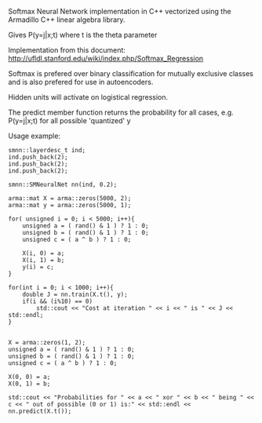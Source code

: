 Softmax Neural Network implementation in C++ vectorized using the Armadillo C++ linear algebra library.

Gives P(y=j|x;t) where t is the theta parameter

Implementation from this document:
http://ufldl.stanford.edu/wiki/index.php/Softmax_Regression

Softmax is prefered over binary classification for mutually exclusive classes and is also prefered for use in autoencoders.

Hidden units will activate on logistical regression.

The predict member function returns the probability for all cases, e.g. P(y=j|x;t) for all possible 'quantized' y



Usage example:


    smnn::layerdesc_t ind;
    ind.push_back(2);
    ind.push_back(2);
    ind.push_back(2);

    smnn::SMNeuralNet nn(ind, 0.2);

    arma::mat X = arma::zeros(5000, 2);
    arma::mat y = arma::zeros(5000, 1);

    for( unsigned i = 0; i < 5000; i++){
        unsigned a = ( rand() & 1 ) ? 1 : 0;
        unsigned b = ( rand() & 1 ) ? 1 : 0;
        unsigned c = ( a ^ b ) ? 1 : 0;

        X(i, 0) = a;
        X(i, 1) = b;
        y(i) = c;
    }

    for(int i = 0; i < 1000; i++){
        double J = nn.train(X.t(), y);
        if(i && (i%10) == 0)
            std::cout << "Cost at iteration " << i << " is " << J << std::endl;
    }


    X = arma::zeros(1, 2);
    unsigned a = ( rand() & 1 ) ? 1 : 0;
    unsigned b = ( rand() & 1 ) ? 1 : 0;
    unsigned c = ( a ^ b ) ? 1 : 0;

    X(0, 0) = a;
    X(0, 1) = b;

    std::cout << "Probabilities for " << a << " xor " << b << " being " << c << " out of possible (0 or 1) is:" << std::endl << nn.predict(X.t());
 

